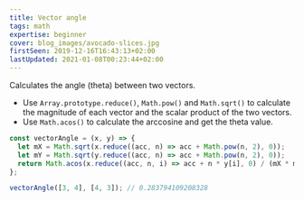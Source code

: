 ```yaml
---
title: Vector angle
tags: math
expertise: beginner
cover: blog_images/avocado-slices.jpg
firstSeen: 2019-12-16T16:43:13+02:00
lastUpdated: 2021-01-08T00:23:44+02:00
---
```


Calculates the angle (theta) between two vectors.

- Use `Array.prototype.reduce()`, `Math.pow()` and `Math.sqrt()` to calculate the magnitude of each vector and the scalar product of the two vectors.
- Use `Math.acos()` to calculate the arccosine and get the theta value.

```js
const vectorAngle = (x, y) => {
  let mX = Math.sqrt(x.reduce((acc, n) => acc + Math.pow(n, 2), 0));
  let mY = Math.sqrt(y.reduce((acc, n) => acc + Math.pow(n, 2), 0));
  return Math.acos(x.reduce((acc, n, i) => acc + n * y[i], 0) / (mX * mY));
};
```

```js
vectorAngle([3, 4], [4, 3]); // 0.283794109208328
```

